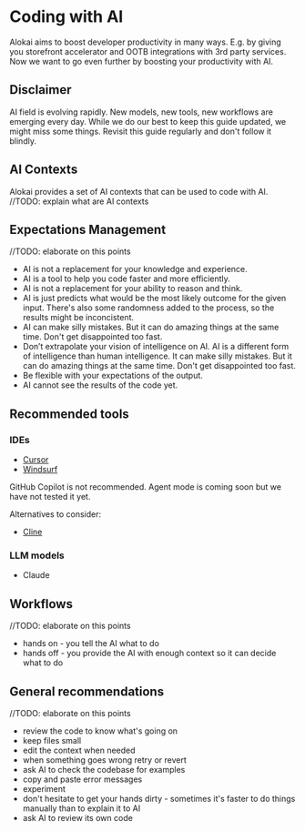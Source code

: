 # Coding with AI

Alokai aims to boost developer productivity in many ways. E.g. by giving you storefront accelerator and OOTB integrations with 3rd party services.
Now we want to go even further by boosting your productivity with AI.

## Disclaimer

AI field is evolving rapidly. New models, new tools, new workflows are emerging every day.
While we do our best to keep this guide updated, we might miss some things.
Revisit this guide regularly and don't follow it blindly.

## AI Contexts

Alokai provides a set of AI contexts that can be used to code with AI.
//TODO: explain what are AI contexts

## Expectations Management

//TODO: elaborate on this points

- AI is not a replacement for your knowledge and experience.
- AI is a tool to help you code faster and more efficiently.
- AI is not a replacement for your ability to reason and think.
- AI is just predicts what would be the most likely outcome for the given input.
There's also some randomness added to the process, so the results might be inconcistent.
- AI can make silly mistakes. But it can do amazing things at the same time. Don't get disappointed too fast.
- Don’t extrapolate your vision of intelligence on AI. AI is a different form of intelligence than human intelligence.
It can make silly mistakes. But it can do amazing things at the same time. Don't get disappointed too fast.
- Be flexible with your expectations of the output.
- AI cannot see the results of the code yet.

## Recommended tools

### IDEs

- [Cursor](https://www.cursor.com/)
- [Windsurf](https://windsurf.dev/)

GitHub Copilot is not recommended. Agent mode is coming soon but we have not tested it yet.

Alternatives to consider:

- [Cline](https://cline.bot/)

### LLM models

- Claude

## Workflows

//TODO: elaborate on this points

- hands on - you tell the AI what to do
- hands off - you provide the AI with enough context so it can decide what to do

## General recommendations

//TODO: elaborate on this points

- review the code to know what's going on
- keep files small
- edit the context when needed
- when something goes wrong retry or revert
- ask AI to check the codebase for examples
- copy and paste error messages
- experiment
- don't hesitate to get your hands dirty - sometimes it's faster to do things manually than to explain it to AI
- ask AI to review its own code


